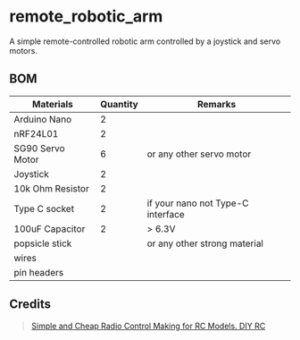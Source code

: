 # remote_robotic_arm

A simple remote-controlled robotic arm controlled by a joystick and servo motors.

## BOM

| Materials | Quantity | Remarks |
| --- | --- | --- |
| Arduino Nano | 2 | |
| nRF24L01 | 2 | |
| SG90 Servo Motor | 6 | or any other servo motor |
| Joystick | 2 | |
| 10k Ohm Resistor | 2 | |
| Type C socket | 2 | if your nano not Type-C interface |
| 100uF Capacitor | 2 | > 6.3V |
| popsicle stick | | or any other strong material |
| wires |  | |
| pin headers |  | |

## Credits
> [Simple and Cheap Radio Control Making for RC Models. DIY RC](https://www.rcpano.net/2020/02/17/simple-and-cheap-radio-control-making-for-rc-models-diy-rc)
